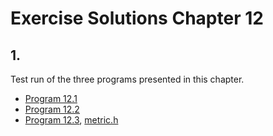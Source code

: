 # Exercise Solutions Chapter 12 #
## 1. ##
Test run of the three programs presented in this chapter.  
 - [Program 12.1](Exercise_01/Program_12_01/program_12_01.c)  
 - [Program 12.2](Exercise_01/Program_12_02/program_12_02.c)  
 - [Program 12.3](Exercise_01/Program_12_03/program_12_03.c), [metric.h](Exercise_01/Program_12_03/metric.h)  
